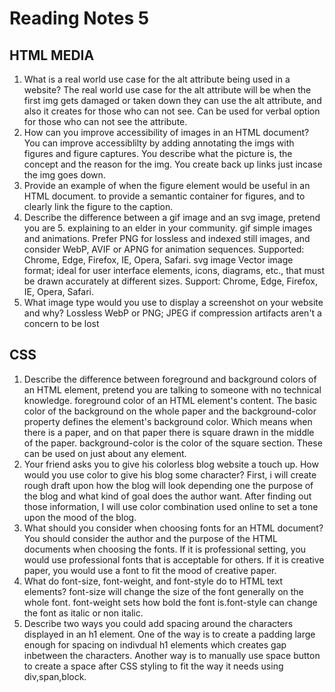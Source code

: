 # Reading Notes 5
## HTML MEDIA
1. What is a real world use case for the alt attribute being used in a website?
The real world use case for the alt attribute will be when the first img gets damaged or taken down they can use the alt attribute, and also it creates for those who can not see. Can be used for verbal option for those who can not see the attribute.
2. How can you improve accessibility of images in an HTML document?
You can improve accessiblilty by adding annotating the imgs with figures and figure captures. You describe what the picture is, the concept and the reason for the img. You create back up links just incase the img goes down.
3. Provide an example of when the figure element would be useful in an HTML document.
to provide a semantic container for figures, and to clearly link the figure to the caption.
4. Describe the difference between a gif image and an svg image, pretend you are 5. explaining to an elder in your community.
gif
simple images and animations. Prefer PNG for lossless and indexed still images, and consider WebP, AVIF or APNG for animation sequences.
Supported: Chrome, Edge, Firefox, IE, Opera, Safari.
svg image 
Vector image format; ideal for user interface elements, icons, diagrams, etc., that must be drawn accurately at different sizes.
Support: Chrome, Edge, Firefox, IE, Opera, Safari.
5. What image type would you use to display a screenshot on your website and why?
Lossless WebP or PNG;
JPEG if compression artifacts aren't a concern to be lost
## CSS
1. Describe the difference between foreground and background colors of an HTML element, pretend you are talking to someone with no technical knowledge.
foreground color of an HTML element's content. The basic color of the background on the whole paper and the background-color property defines the element's background color. Which means when there is a paper, and on that paper there is square drawn in the middle of the paper. background-color is the color of the square section. These can be used on just about any element.
2. Your friend asks you to give his colorless blog website a touch up. How would you use color to give his blog some character?
First, i will create rough draft upon how the blog will look depending one the purpose of the blog and what kind of goal does the author want. After finding out those information, I will use color combination used online to set a tone upon the mood of the blog.
3. What should you consider when choosing fonts for an HTML document?
You should consider the author and the purpose of the HTML documents when choosing the fonts. If it is professional setting, you would use professional fonts that is acceptable for others. If it is creative paper, you would use a font to fit the mood of creative paper.
4. What do font-size, font-weight, and font-style do to HTML text elements?
font-size will change the size of the font generally on the whole font. font-weight sets how bold the font is.font-style can change the font as italic or non italic.
5. Describe two ways you could add spacing around the characters displayed in an h1 element. One of the way is to create a padding large enough for spacing on indivdual h1 elements which creates gap inbetween the characters. Another way is to manually use space button to create a space after CSS styling to fit the way it needs using div,span,block.

